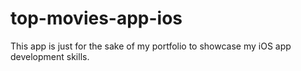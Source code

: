 # top-movies-app-ios
This app is just for the sake of my portfolio to showcase my iOS app development skills.
